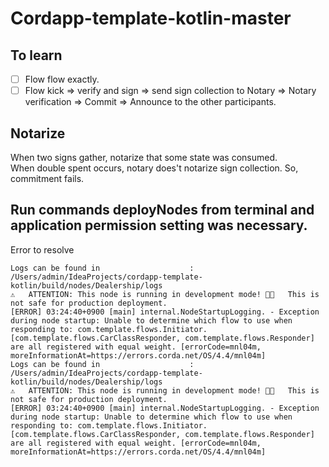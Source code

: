 # Cordapp-template-kotlin-master

## To learn
- [ ] Flow flow exactly. 
- [ ] Flow kick => verify and sign =>
 send sign collection to Notary => Notary verification => Commit => Announce to the other participants.  
 
## Notarize
When two signs gather, notarize that some state was consumed.  
When double spent occurs, notary does't notarize sign collection. So, commitment fails.     

## Run commands deployNodes from terminal and application permission setting was necessary.   

Error to resolve

```
Logs can be found in                    : /Users/admin/IdeaProjects/cordapp-template-kotlin/build/nodes/Dealership/logs
⚠️   ATTENTION: This node is running in development mode! 👩‍💻   This is not safe for production deployment.
[ERROR] 03:24:40+0900 [main] internal.NodeStartupLogging. - Exception during node startup: Unable to determine which flow to use when responding to: com.template.flows.Initiator. [com.template.flows.CarClassResponder, com.template.flows.Responder] are all registered with equal weight. [errorCode=mnl04m, moreInformationAt=https://errors.corda.net/OS/4.4/mnl04m]
Logs can be found in                    : /Users/admin/IdeaProjects/cordapp-template-kotlin/build/nodes/Dealership/logs
⚠️   ATTENTION: This node is running in development mode! 👩‍💻   This is not safe for production deployment.
[ERROR] 03:24:40+0900 [main] internal.NodeStartupLogging. - Exception during node startup: Unable to determine which flow to use when responding to: com.template.flows.Initiator. [com.template.flows.CarClassResponder, com.template.flows.Responder] are all registered with equal weight. [errorCode=mnl04m, moreInformationAt=https://errors.corda.net/OS/4.4/mnl04m]

```

